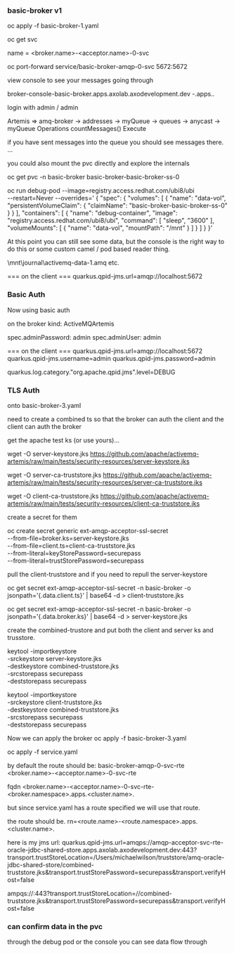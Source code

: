 ### basic-broker v1

oc apply -f basic-broker-1.yaml

oc get svc

name = <broker.name>-<acceptor.name>-0-svc

oc port-forward service/basic-broker-amqp-0-svc 5672:5672

view console to see your messages going through

broker-console-basic-broker.apps.axolab.axodevelopment.dev
<route-name>-<route-ns>.apps.<cluster-name>.<domain>

login with admin / admin

Artemis => amq-broker -> addresses -> myQueue -> queues -> anycast -> myQueue
Operations
countMessages()
Execute

if you have sent messages into the queue you should see messages there.
...

you could also mount the pvc directly and explore the internals

oc get pvc -n basic-broker
basic-broker-basic-broker-ss-0

oc run debug-pod --image=registry.access.redhat.com/ubi8/ubi \
  --restart=Never --overrides='
{
  "spec": {
    "volumes": [
      {
        "name": "data-vol",
        "persistentVolumeClaim": {
          "claimName": "basic-broker-basic-broker-ss-0"
        }
      }
    ],
    "containers": [
      {
        "name": "debug-container",
        "image": "registry.access.redhat.com/ubi8/ubi",
        "command": [
          "sleep",
          "3600"
        ],
        "volumeMounts": [
          {
            "name": "data-vol",
            "mountPath": "/mnt"
          }
        ]
      }
    ]
  }
}'

At this point you can still see some data, but the console is the right way to do this or some custom camel / pod based reader thing.

\mnt\journal\activemq-data-1.amq etc.

=== on the client === 
quarkus.qpid-jms.url=amqp://localhost:5672


### Basic Auth 
Now using basic auth

on the broker kind: ActiveMQArtemis

spec.adminPassword: admin
spec.adminUser: admin


=== on the client === 
quarkus.qpid-jms.url=amqp://localhost:5672
quarkus.qpid-jms.username=admin
quarkus.qpid-jms.password=admin

quarkus.log.category."org.apache.qpid.jms".level=DEBUG


### TLS Auth

onto basic-broker-3.yaml

need to create a combined ts so that the broker can auth the client and the client can auth the broker

get the apache test ks (or use yours)...

wget -O server-keystore.jks https://github.com/apache/activemq-artemis/raw/main/tests/security-resources/server-keystore.jks

wget -O server-ca-truststore.jks https://github.com/apache/activemq-artemis/raw/main/tests/security-resources/server-ca-truststore.jks

wget -O client-ca-truststore.jks https://github.com/apache/activemq-artemis/raw/main/tests/security-resources/client-ca-truststore.jks

create a secret for them

oc create secret generic ext-amqp-acceptor-ssl-secret \
--from-file=broker.ks=server-keystore.jks \
--from-file=client.ts=client-ca-truststore.jks \
--from-literal=keyStorePassword=securepass \
--from-literal=trustStorePassword=securepass

pull the client-truststore and if you need to repull the server-keystore

oc get secret ext-amqp-acceptor-ssl-secret -n basic-broker -o jsonpath='{.data.client\.ts}' | base64 -d > client-truststore.jks

oc get secret ext-amqp-acceptor-ssl-secret -n basic-broker -o jsonpath='{.data.broker\.ks}' | base64 -d > server-keystore.jks

create the combined-trustore and put both the client and server ks and trusstore.

keytool -importkeystore \
  -srckeystore server-keystore.jks \
  -destkeystore combined-truststore.jks \
  -srcstorepass securepass \
  -deststorepass securepass

keytool -importkeystore \
  -srckeystore client-truststore.jks \
  -destkeystore combined-truststore.jks \
  -srcstorepass securepass \
  -deststorepass securepass

Now we can apply the broker
oc apply -f basic-broker-3.yaml

oc apply -f service.yaml

by default the route should be:
basic-broker-amqp-0-svc-rte
<broker.name>-<acceptor.name>-0-svc-rte

fqdn
<broker.name>-<acceptor.name>-0-svc-rte-<broker.namespace>.apps.<cluster.name>.<domainname>

but since service.yaml has a route specified we will use that route.

the route should be.
rn=<route.name>-<route.namespace>.apps.<cluster.name>.<domainname>

here is my jms url:
quarkus.qpid-jms.url=amqps://amqp-acceptor-svc-rte-oracle-jdbc-shared-store.apps.axolab.axodevelopment.dev:443?transport.trustStoreLocation=/Users/michaelwilson/truststore/amq-oracle-jdbc-shared-store/combined-truststore.jks&transport.trustStorePassword=securepass&transport.verifyHost=false

ampqs://<rn>:443?transport.trustStoreLocation=/<trusts-storepath>/combined-truststore.jks&transport.trustStorePassword=securepass&transport.verifyHost=false

### can confirm data in the pvc
through the debug pod or the console you can see data flow through
